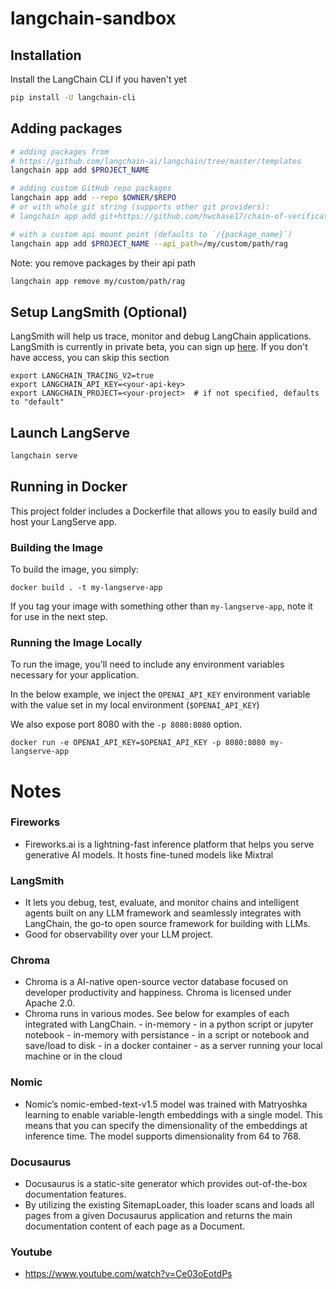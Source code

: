 # langchain-sandbox

## Installation

Install the LangChain CLI if you haven't yet

```bash
pip install -U langchain-cli
```

## Adding packages

```bash
# adding packages from 
# https://github.com/langchain-ai/langchain/tree/master/templates
langchain app add $PROJECT_NAME

# adding custom GitHub repo packages
langchain app add --repo $OWNER/$REPO
# or with whole git string (supports other git providers):
# langchain app add git+https://github.com/hwchase17/chain-of-verification

# with a custom api mount point (defaults to `/{package_name}`)
langchain app add $PROJECT_NAME --api_path=/my/custom/path/rag
```

Note: you remove packages by their api path

```bash
langchain app remove my/custom/path/rag
```

## Setup LangSmith (Optional)
LangSmith will help us trace, monitor and debug LangChain applications. 
LangSmith is currently in private beta, you can sign up [here](https://smith.langchain.com/). 
If you don't have access, you can skip this section


```shell
export LANGCHAIN_TRACING_V2=true
export LANGCHAIN_API_KEY=<your-api-key>
export LANGCHAIN_PROJECT=<your-project>  # if not specified, defaults to "default"
```

## Launch LangServe

```bash
langchain serve
```

## Running in Docker

This project folder includes a Dockerfile that allows you to easily build and host your LangServe app.

### Building the Image

To build the image, you simply:

```shell
docker build . -t my-langserve-app
```

If you tag your image with something other than `my-langserve-app`,
note it for use in the next step.

### Running the Image Locally

To run the image, you'll need to include any environment variables
necessary for your application.

In the below example, we inject the `OPENAI_API_KEY` environment
variable with the value set in my local environment
(`$OPENAI_API_KEY`)

We also expose port 8080 with the `-p 8080:8080` option.

```shell
docker run -e OPENAI_API_KEY=$OPENAI_API_KEY -p 8080:8080 my-langserve-app
```



# Notes

### Fireworks
- Fireworks.ai is a lightning-fast inference platform that helps you serve generative AI models. It hosts fine-tuned models like Mixtral

### LangSmith
- It lets you debug, test, evaluate, and monitor chains and intelligent agents built on any LLM framework and seamlessly integrates with LangChain, the go-to open source framework for building with LLMs. 
- Good for observability over your LLM project.

### Chroma
- Chroma is a AI-native open-source vector database focused on developer productivity and happiness. Chroma is licensed under Apache 2.0.
- Chroma runs in various modes. See below for examples of each integrated with LangChain. - in-memory - in a python script or jupyter notebook - in-memory with persistance - in a script or notebook and save/load to disk - in a docker container - as a server running your local machine or in the cloud

### Nomic
- Nomic’s nomic-embed-text-v1.5 model was trained with Matryoshka learning to enable variable-length embeddings with a single model. This means that you can specify the dimensionality of the embeddings at inference time. The model supports dimensionality from 64 to 768.

### Docusaurus
- Docusaurus is a static-site generator which provides out-of-the-box documentation features.
- By utilizing the existing SitemapLoader, this loader scans and loads all pages from a given Docusaurus application and returns the main documentation content of each page as a Document.

### Youtube
- https://www.youtube.com/watch?v=Ce03oEotdPs